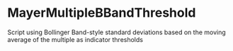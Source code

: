 # MayerMultipleBBandThreshold
Script using Bollinger Band-style standard deviations based on the moving average of the multiple as indicator thresholds
